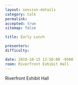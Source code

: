 ```yaml
---
layout: session-details
category: talk
permalink:
accepted: true
sitemap: false

title: Early Lunch

presenters:
difficulty:

date: 2018-10-15 12:50:00 -0500
room: Riverfront Exhibit Hall
---
```

Riverfront Exhibit Hall
